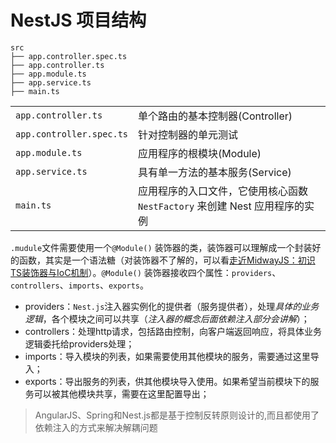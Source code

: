 # NestJS 项目结构

```
src
├── app.controller.spec.ts
├── app.controller.ts
├── app.module.ts
├── app.service.ts
├── main.ts
```

|                          |                                                              |
| :----------------------- | ------------------------------------------------------------ |
| `app.controller.ts`      | 单个路由的基本控制器(Controller)                             |
| `app.controller.spec.ts` | 针对控制器的单元测试                                         |
| `app.module.ts`          | 应用程序的根模块(Module)                                     |
| `app.service.ts`         | 具有单一方法的基本服务(Service)                              |
| `main.ts`                | 应用程序的入口文件，它使用核心函数 `NestFactory` 来创建 Nest 应用程序的实例 |

`.mudule`文件需要使用一个`@Module()` 装饰器的类，装饰器可以理解成一个封装好的函数，其实是一个语法糖（对装饰器不了解的，可以看[走近MidwayJS：初识TS装饰器与IoC机制](https://juejin.cn/post/6859314697204662279#heading-2)）。`@Module()` 装饰器接收四个属性：`providers`、`controllers`、`imports`、`exports`。

- providers：`Nest.js`注入器实例化的提供者（服务提供者），处理*具体的业务逻辑*，各个模块之间可以共享（*注入器的概念后面依赖注入部分会讲解*）；
- controllers：处理http请求，包括路由控制，向客户端返回响应，将具体业务逻辑委托给providers处理；
- imports：导入模块的列表，如果需要使用其他模块的服务，需要通过这里导入；
- exports：导出服务的列表，供其他模块导入使用。如果希望当前模块下的服务可以被其他模块共享，需要在这里配置导出；

> AngularJS、Spring和Nest.js都是基于控制反转原则设计的,而且都使用了依赖注入的方式来解决解耦问题
